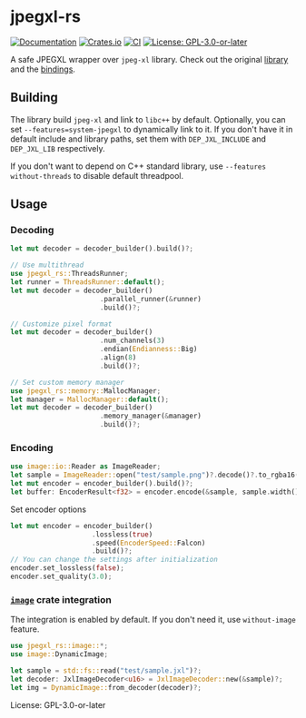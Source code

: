 # jpegxl-rs

[![Documentation](https://docs.rs/jpegxl-rs/badge.svg)](https://docs.rs/jpegxl-rs/)
[![Crates.io](https://img.shields.io/crates/v/jpegxl-rs.svg)](https://crates.io/crates/jpegxl-rs)
[![CI](https://github.com/inflation/jpegxl-rs/workflows/CI/badge.svg)](https://github.com/inflation/jpegxl-rs/actions?query=workflow%3ACI)
[![License: GPL-3.0-or-later](https://img.shields.io/crates/l/jpegxl-rs)](https://github.com/inflation/jpegxl-rs/blob/master/LICENSE)

A safe JPEGXL wrapper over `jpeg-xl` library. Check out the original [library](https://gitlab.com/wg1/jpeg-xl)
and the [bindings](https://github.com/inflation/jpegxl-sys).

## Building

The library build `jpeg-xl` and link to `libc++` by default. Optionally, you can set `--features=system-jpegxl` to
dynamically link to it. If you don't have it in default include and library paths,
set them with `DEP_JXL_INCLUDE` and `DEP_JXL_LIB` respectively.

If you don't want to depend on C++ standard library, use `--features without-threads` to disable default threadpool.

## Usage

### Decoding

```rust
let mut decoder = decoder_builder().build()?;

// Use multithread
use jpegxl_rs::ThreadsRunner;
let runner = ThreadsRunner::default();
let mut decoder = decoder_builder()
                      .parallel_runner(&runner)
                      .build()?;

// Customize pixel format
let mut decoder = decoder_builder()
                      .num_channels(3)
                      .endian(Endianness::Big)
                      .align(8)
                      .build()?;

// Set custom memory manager
use jpegxl_rs::memory::MallocManager;
let manager = MallocManager::default();
let mut decoder = decoder_builder()
                      .memory_manager(&manager)
                      .build()?;
```

### Encoding

```rust
use image::io::Reader as ImageReader;
let sample = ImageReader::open("test/sample.png")?.decode()?.to_rgba16();
let mut encoder = encoder_builder().build()?;
let buffer: EncoderResult<f32> = encoder.encode(&sample, sample.width(), sample.height())?;
```

Set encoder options

```rust
let mut encoder = encoder_builder()
                    .lossless(true)
                    .speed(EncoderSpeed::Falcon)
                    .build()?;
// You can change the settings after initialization
encoder.set_lossless(false);
encoder.set_quality(3.0);
```

### [`image`](https://crates.io/crates/image) crate integration

The integration is enabled by default. If you don't need it, use `without-image` feature.

```rust
use jpegxl_rs::image::*;
use image::DynamicImage;

let sample = std::fs::read("test/sample.jxl")?;
let decoder: JxlImageDecoder<u16> = JxlImageDecoder::new(&sample)?;
let img = DynamicImage::from_decoder(decoder)?;
```

License: GPL-3.0-or-later
